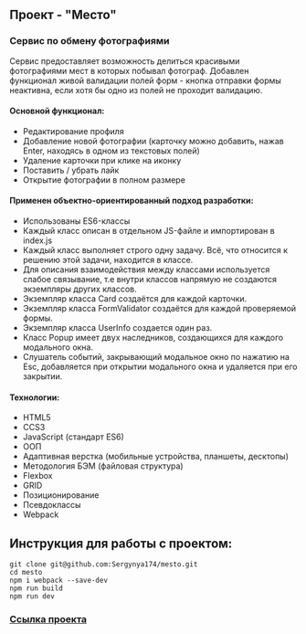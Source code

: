 ## Проект - "Место"

### Сервис по обмену фотографиями
Сервис предоставляет возможность делиться красивыми фотографиями мест в которых побывал фотограф.
Добавлен функционал живой валидации полей форм - кнопка отправки формы неактивна, если хотя бы одно из полей не проходит валидацию.

#### Основной функционал:
* Редактирование профиля
* Добавление новой фотографии (карточку можно добавить, нажав Enter, находясь в одном из текстовых полей)
* Удаление карточки при клике на иконку
* Поставить / убрать лайк
* Открытие фотографии в полном размере

#### Применен объектно-ориентированный подход разработки:
* Использованы ES6-классы
* Каждый класс описан в отдельном JS-файле и импортирован в index.js
* Каждый класс выполняет строго одну задачу. Всё, что относится к решению этой задачи, находится в классе.
* Для описания взаимодействия между классами используется слабое связывание, т.е внутри классов напрямую не создаются экземпляры других классов.
* Экземпляр класса Card создаётся для каждой карточки.
* Экземпляр класса FormValidator создаётся для каждой проверяемой формы.
* Экземпляр класса UserInfo создается один раз.
* Класс Popup имеет двух наследников, создающихся для каждого модального окна.
* Слушатель событий, закрывающий модальное окно по нажатию на Esc, добавляется при открытии модального окна и удаляется при его закрытии.

#### Технологии:
* HTML5
* CCS3
* JavaScript (стандарт ES6)
* ООП
* Адаптивная верстка (мобильные устройства, планшеты, десктопы)
* Методология БЭМ (файловая структура)
* Flexbox
* GRID
* Позиционирование
* Псевдоклассы
* Webpack

## Инструкция для работы с проектом:
```
git clone git@github.com:Sergynya174/mesto.git
cd mesto
npm i webpack --save-dev
npm run build
npm run dev
```

### [Ссылка проекта](https://sergynya174.github.io/mesto/)
